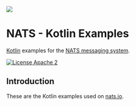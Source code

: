 ![](https://raw.githubusercontent.com/nats-io/nats-site/master/src/img/large-logo.png)

# NATS - Kotlin Examples

[Kotlin](https://kotlinlang.org/) examples for the [NATS messaging system](https://nats.io).

[![License Apache 2](https://img.shields.io/badge/License-Apache2-blue.svg)](https://www.apache.org/licenses/LICENSE-2.0)

## Introduction

These are the Kotlin examples used on [nats.io](https://nats.io).
